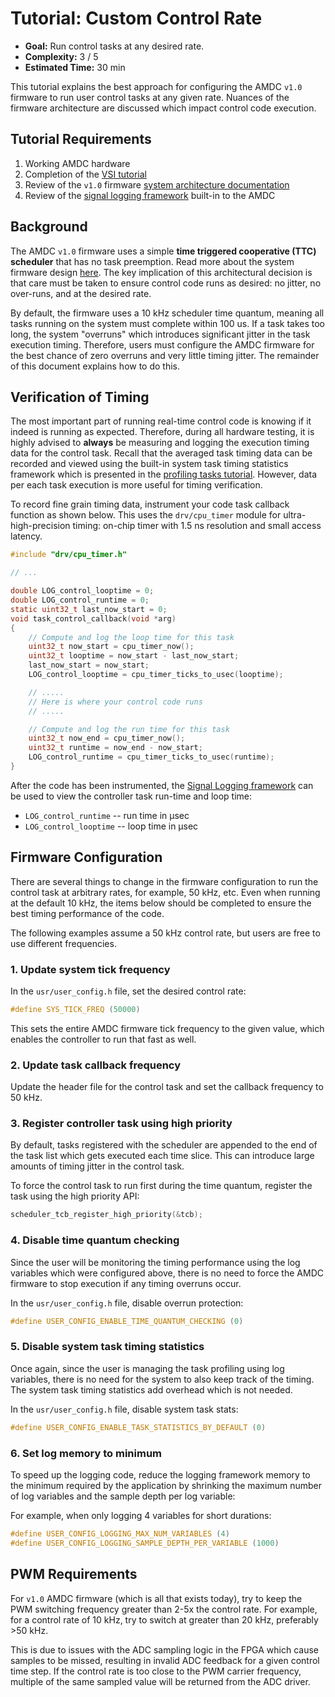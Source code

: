 # Tutorial: Custom Control Rate

- **Goal:** Run control tasks at any desired rate.
- **Complexity:** 3 / 5
- **Estimated Time:** 30 min

This tutorial explains the best approach for configuring the AMDC `v1.0` firmware to run user control tasks at any given rate.
Nuances of the firmware architecture are discussed which impact control code execution.

## Tutorial Requirements

1. Working AMDC hardware
2. Completion of the [VSI tutorial](../vsi/index.md)
3. Review of the `v1.0` firmware [system architecture documentation](/firmware/arch/system)
4. Review of the [signal logging framework](/getting-started/user-guide/logging/index) built-in to the AMDC

## Background

The AMDC `v1.0` firmware uses a simple **time triggered cooperative (TTC) scheduler** that has no task preemption.
Read more about the system firmware design [here](/firmware/arch/system).
The key implication of this architectural decision is that care must be taken to ensure control code runs as desired: no jitter, no over-runs, and at the desired rate.

By default, the firmware uses a 10 kHz scheduler time quantum, meaning all tasks running on the system must complete within 100 us.
If a task takes too long, the system "overruns" which introduces significant jitter in the task execution timing.
Therefore, users must configure the AMDC firmware for the best chance of zero overruns and very little timing jitter.
The remainder of this document explains how to do this.

## Verification of Timing

The most important part of running real-time control code is knowing if it indeed is running as expected.
Therefore, during all hardware testing, it is highly advised to **always** be measuring and logging the execution timing data for the control task.
Recall that the averaged task timing data can be recorded and viewed using the built-in system task timing statistics framework which is presented in the [profiling tasks tutorial](../profiling-tasks/index).
However, data per each task execution is more useful for timing verification.

To record fine grain timing data, instrument your code task callback function as shown below.
This uses the `drv/cpu_timer` module for ultra-high-precision timing: on-chip timer with 1.5 ns resolution and small access latency.

```C
#include "drv/cpu_timer.h"

// ...

double LOG_control_looptime = 0;
double LOG_control_runtime = 0;
static uint32_t last_now_start = 0;
void task_control_callback(void *arg)
{
    // Compute and log the loop time for this task
    uint32_t now_start = cpu_timer_now();
    uint32_t looptime = now_start - last_now_start;
    last_now_start = now_start;
    LOG_control_looptime = cpu_timer_ticks_to_usec(looptime);

    // .....
    // Here is where your control code runs
    // .....

    // Compute and log the run time for this task
    uint32_t now_end = cpu_timer_now();
    uint32_t runtime = now_end - now_start;
    LOG_control_runtime = cpu_timer_ticks_to_usec(runtime);
}
```

After the code has been instrumented, the [Signal Logging framework](/getting-started/user-guide/logging/index) can be used to view the controller task run-time and loop time:
 - `LOG_control_runtime` -- run time in &micro;sec
 - `LOG_control_looptime` -- loop time in &micro;sec

## Firmware Configuration

There are several things to change in the firmware configuration to run the control task at arbitrary rates, for example, 50 kHz, etc.
Even when running at the default 10 kHz, the items below should be completed to ensure the best timing performance of the code.

The following examples assume a 50 kHz control rate, but users are free to use different frequencies.

### 1. Update system tick frequency

In the `usr/user_config.h` file, set the desired control rate:

```C
#define SYS_TICK_FREQ (50000)
```

This sets the entire AMDC firmware tick frequency to the given value, which enables the controller to run that fast as well.

### 2. Update task callback frequency

Update the header file for the control task and set the callback frequency to 50 kHz.

### 3. Register controller task using high priority

By default, tasks registered with the scheduler are appended to the end of the task list which gets executed each time slice.
This can introduce large amounts of timing jitter in the control task.

To force the control task to run first during the time quantum, register the task using the high priority API:

```C
scheduler_tcb_register_high_priority(&tcb);
```

### 4. Disable time quantum checking

Since the user will be monitoring the timing performance using the log variables which were configured above, there is no need to force the AMDC firmware to stop execution if any timing overruns occur.

In the `usr/user_config.h` file, disable overrun protection:

```C
#define USER_CONFIG_ENABLE_TIME_QUANTUM_CHECKING (0)
```

### 5. Disable system task timing statistics

Once again, since the user is managing the task profiling using log variables, there is no need for the system to also keep track of the timing.
The system task timing statistics add overhead which is not needed.

In the `usr/user_config.h` file, disable system task stats:

```C
#define USER_CONFIG_ENABLE_TASK_STATISTICS_BY_DEFAULT (0)
```

### 6. Set log memory to minimum

To speed up the logging code, reduce the logging framework memory to the minimum required by the application by shrinking the maximum number of log variables and the sample depth per log variable:

For example, when only logging 4 variables for short durations:

```C
#define USER_CONFIG_LOGGING_MAX_NUM_VARIABLES (4)
#define USER_CONFIG_LOGGING_SAMPLE_DEPTH_PER_VARIABLE (1000)
```

## PWM Requirements

For `v1.0` AMDC firmware (which is all that exists today), try to keep the PWM switching frequency greater than 2-5x the control rate.
For example, for a control rate of 10 kHz, try to switch at greater than 20 kHz, preferably >50 kHz.

This is due to issues with the ADC sampling logic in the FPGA which cause samples to be missed, resulting in invalid ADC feedback for a given control time step.
If the control rate is too close to the PWM carrier frequency, multiple of the same sampled value will be returned from the ADC driver.
